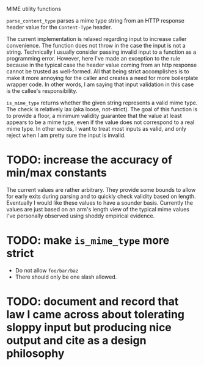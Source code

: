 
MIME utility functions

`parse_content_type` parses a mime type string from an HTTP response header value for the `Content-Type` header.

The current implementation is relaxed regarding input to increase caller convenience. The function does not throw in the case the input is not a string. Technically I usually consider passing invalid input to a function as a programming error. However, here I've made an exception to the rule because in the typical case the header value coming from an http response cannot be trusted as well-formed. All that being strict accomplishes is to make it more annoying for the caller and creates a need for more boilerplate wrapper code. In other words, I am saying that input validation in this case is the callee's responsibility.

`is_mime_type` returns whether the given string represents a valid mime type. The check is relatively lax (aka loose, not-strict). The goal of this function is to provide a floor, a minimum validity guarantee that the value at least appears to be a mime type, even if the value does not correspond to a real mime type. In other words, I want to treat most inputs as valid, and only reject when I am pretty sure the input is invalid.

# TODO: increase the accuracy of min/max constants

The current values are rather arbitrary. They provide some bounds to allow for early exits during parsing and to quickly check validity based on length. Eventually I would like these values to have a sounder basis. Currently the values are just based on an arm's length view of the typical mime values I've personally observed using shoddy empirical evidence.

# TODO: make `is_mime_type` more strict

* Do not allow `foo/bar/baz`
* There should only be one slash allowed.

# TODO: document and record that law I came across about tolerating sloppy input but producing nice output and cite as a design philosophy
